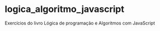 # logica_algoritmo_javascript
Exercícios do livro Lógica de programação e Algoritmos com JavaScript
